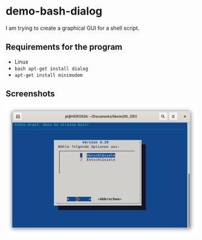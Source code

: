 # demo-bash-dialog
I am trying to create a graphical GUI for a shell script.

## Requirements for the program
- Linux
- ```bash apt-get install dialog```
- `apt-get install minimodem`

## Screenshots
![alt Programmstart](https://github.com/devopsfmzt/demo-bash-dialog/blob/main/Pictures/Bildschirmfoto%20von%202021-10-20%2009-31-38.png?raw=true)
